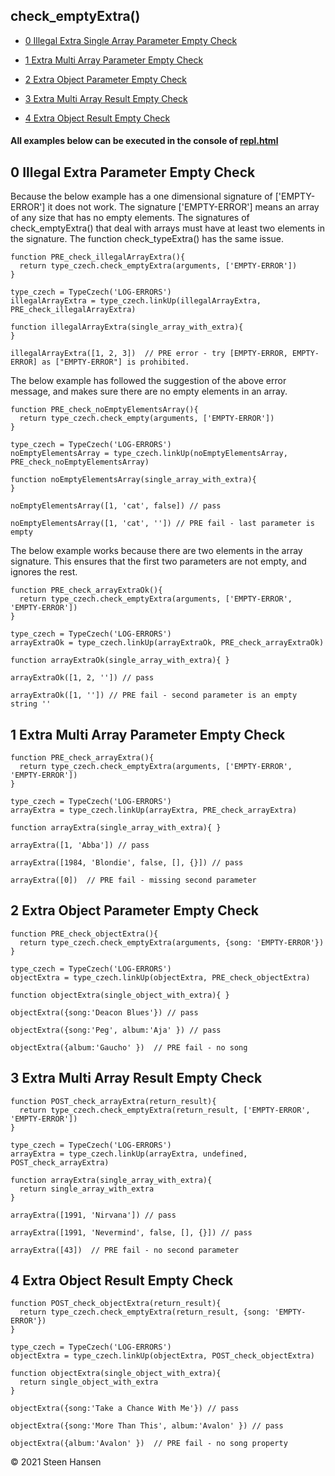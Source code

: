 
## check_emptyExtra()
  -  [0 Illegal Extra Single Array Parameter Empty Check](#illigal-extra-single-array-parameter-empty-check)

  -  [1 Extra Multi Array Parameter Empty Check](#extra-multi-array-parameter-empty-check)
  -  [2 Extra Object Parameter Empty Check](#extra-object-parameter-empty-check) 

  -  [3 Extra Multi Array Result Empty Check](#extra-multi-array-result-empty-check)
  -  [4 Extra Object Result Empty Check](#extra-object-result-empty-check)

#### All examples below can be executed in the console of [repl.html](../../test-collection/repl.html)

## 0 Illegal Extra Parameter Empty Check<a name="illigal-extra-single-array-parameter-empty-check"></a>
Because the below example has a one dimensional signature of ['EMPTY-ERROR'] it does not
work. The signature ['EMPTY-ERROR'] means an array of any size that has no empty elements. The signatures of check_emptyExtra() that deal with arrays must have at least two elements in the signature. The function check_typeExtra() has the same issue.
```
function PRE_check_illegalArrayExtra(){
  return type_czech.check_emptyExtra(arguments, ['EMPTY-ERROR'])
}

type_czech = TypeCzech('LOG-ERRORS')
illegalArrayExtra = type_czech.linkUp(illegalArrayExtra, PRE_check_illegalArrayExtra) 

function illegalArrayExtra(single_array_with_extra){
}

illegalArrayExtra([1, 2, 3])  // PRE error - try [EMPTY-ERROR, EMPTY-ERROR] as ["EMPTY-ERROR"] is prohibited.
```

The below example has followed the suggestion of the above error message, and makes sure there are no empty
elements in an array.
```
function PRE_check_noEmptyElementsArray(){
  return type_czech.check_empty(arguments, ['EMPTY-ERROR'])
}

type_czech = TypeCzech('LOG-ERRORS')
noEmptyElementsArray = type_czech.linkUp(noEmptyElementsArray, PRE_check_noEmptyElementsArray) 

function noEmptyElementsArray(single_array_with_extra){
}

noEmptyElementsArray([1, 'cat', false]) // pass

noEmptyElementsArray([1, 'cat', '']) // PRE fail - last parameter is empty
```

The below example works because there are two elements in the array signature. This ensures that the first two parameters are not empty, and ignores the rest.
```
function PRE_check_arrayExtraOk(){
  return type_czech.check_emptyExtra(arguments, ['EMPTY-ERROR', 'EMPTY-ERROR'])
}

type_czech = TypeCzech('LOG-ERRORS')
arrayExtraOk = type_czech.linkUp(arrayExtraOk, PRE_check_arrayExtraOk) 

function arrayExtraOk(single_array_with_extra){ }

arrayExtraOk([1, 2, '']) // pass

arrayExtraOk([1, '']) // PRE fail - second parameter is an empty string ''

```




## 1 Extra Multi Array Parameter Empty Check<a name="extra-multi-array-parameter-empty-check"></a>

```
function PRE_check_arrayExtra(){
  return type_czech.check_emptyExtra(arguments, ['EMPTY-ERROR', 'EMPTY-ERROR'])
}

type_czech = TypeCzech('LOG-ERRORS')
arrayExtra = type_czech.linkUp(arrayExtra, PRE_check_arrayExtra) 

function arrayExtra(single_array_with_extra){ }

arrayExtra([1, 'Abba']) // pass

arrayExtra([1984, 'Blondie', false, [], {}]) // pass

arrayExtra([0])  // PRE fail - missing second parameter
```


## 2 Extra Object Parameter Empty Check<a name="extra-object-parameter-empty-check"></a>

```
function PRE_check_objectExtra(){
  return type_czech.check_emptyExtra(arguments, {song: 'EMPTY-ERROR'})
}

type_czech = TypeCzech('LOG-ERRORS')
objectExtra = type_czech.linkUp(objectExtra, PRE_check_objectExtra) 

function objectExtra(single_object_with_extra){ }

objectExtra({song:'Deacon Blues'}) // pass

objectExtra({song:'Peg', album:'Aja' }) // pass

objectExtra({album:'Gaucho' })  // PRE fail - no song
```







## 3 Extra Multi Array Result Empty Check<a name="extra-multi-array-result-empty-check"></a>

```
function POST_check_arrayExtra(return_result){
  return type_czech.check_emptyExtra(return_result, ['EMPTY-ERROR', 'EMPTY-ERROR'])
}

type_czech = TypeCzech('LOG-ERRORS')
arrayExtra = type_czech.linkUp(arrayExtra, undefined, POST_check_arrayExtra) 

function arrayExtra(single_array_with_extra){
  return single_array_with_extra
}

arrayExtra([1991, 'Nirvana']) // pass

arrayExtra([1991, 'Nevermind', false, [], {}]) // pass

arrayExtra([43])  // PRE fail - no second parameter
```









## 4 Extra Object Result Empty Check<a name="extra-object-result-empty-check"></a>

```
function POST_check_objectExtra(return_result){
  return type_czech.check_emptyExtra(return_result, {song: 'EMPTY-ERROR'})
}

type_czech = TypeCzech('LOG-ERRORS')
objectExtra = type_czech.linkUp(objectExtra, POST_check_objectExtra) 

function objectExtra(single_object_with_extra){
  return single_object_with_extra
}

objectExtra({song:'Take a Chance With Me'}) // pass

objectExtra({song:'More Than This', album:'Avalon' }) // pass

objectExtra({album:'Avalon' })  // PRE fail - no song property
```



&copy; 2021 Steen Hansen